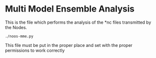 # Multi Model Ensemble Analysis

This is the file which performs the analysis of the *nc files transmitted by the Nodes.
 
```
./noos-mme.py
```

This file must be put in the proper place and set with the proper permissions to work correctly